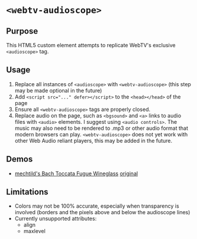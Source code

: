 # `<webtv-audioscope>`

## Purpose

This HTML5 custom element attempts to replicate WebTV's exclusive `<audioscope>` tag.

## Usage

1. Replace all instances of `<audioscope>` with `<webtv-audioscope>` (this step may be made optional in the future)
2. Add `<script src="..." defer></script>` to the `<head></head>` of the page
3. Ensure all `<webtv-audioscope>` tags are properly closed.
4. Replace audio on the page, such as `<bgsound>` and `<a>` links to audio files with `<audio>` elements. I suggest using `<audio controls>`. The music may also need to be rendered to .mp3 or other audio format that modern browsers can play. `<webtv-audioscope>` does not yet work with other Web Audio reliant players, this may be added in the future.

## Demos

* [mechtild's Bach Toccata Fugue Wineglass](https://sgeo.github.io/webtv-audioscope/scopeglass-bach.html) [original](http://wtv-zone.com/mechtild/scopeglass-bach.html)

## Limitations

* Colors may not be 100% accurate, especially when transparency is involved (borders and the pixels above and below the audioscope lines)
* Currently unsupported attributes:
    * align
    * maxlevel
